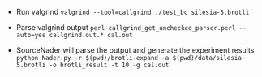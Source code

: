 - Run valgrind
`valgrind --tool=callgrind ./test_bc silesia-5.brotli`

- Parse valgrind output
`perl callgrind_get_unchecked_parser.perl --auto=yes callgrind.out.* cal.out`

- SourceNader will parse the output and generate the experiment results
`python Nader.py -r $(pwd)/brotli-expand -a $(pwd)/data/silesia-5.brotli -o brotli_result -t 10 -g cal.out`
